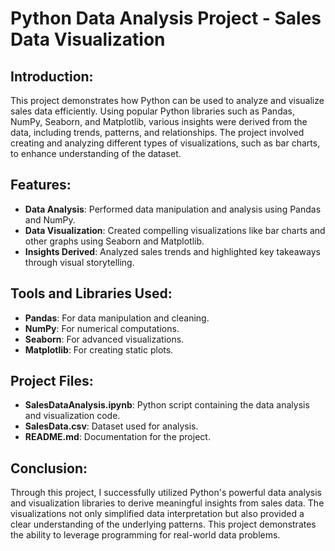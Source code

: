 # Python Data Analysis Project - Sales Data Visualization

## Introduction:
This project demonstrates how Python can be used to analyze and visualize sales data efficiently. Using popular Python libraries such as Pandas, NumPy, Seaborn, and Matplotlib, various insights were derived from the data, including trends, patterns, and relationships. The project involved creating and analyzing different types of visualizations, such as bar charts, to enhance understanding of the dataset.

## Features:
- **Data Analysis**: Performed data manipulation and analysis using Pandas and NumPy.
- **Data Visualization**: Created compelling visualizations like bar charts and other graphs using Seaborn and Matplotlib.
- **Insights Derived**: Analyzed sales trends and highlighted key takeaways through visual storytelling.

## Tools and Libraries Used:
- **Pandas**: For data manipulation and cleaning.
- **NumPy**: For numerical computations.
- **Seaborn**: For advanced visualizations.
- **Matplotlib**: For creating static plots.

## Project Files:
- **SalesDataAnalysis.ipynb**: Python script containing the data analysis and visualization code.
- **SalesData.csv**: Dataset used for analysis.
- **README.md**: Documentation for the project.


## Conclusion:
Through this project, I successfully utilized Python's powerful data analysis and visualization libraries to derive meaningful insights from sales data. The visualizations not only simplified data interpretation but also provided a clear understanding of the underlying patterns. This project demonstrates the ability to leverage programming for real-world data problems.

